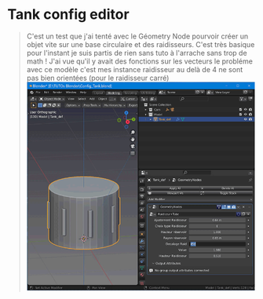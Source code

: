 # Tank config editor

> C'est un test que j'ai tenté avec le Géometry Node pourvoir créer un objet vite sur une base circulaire et des raidisseurs.
C'est très basique pour l'instant je suis partis de rien sans tuto à l'arrache sans trop de math !
J'ai vue qu'il y avait des fonctions sur les vecteurs le probléme avec ce modèle c'est mes instance raidisseur au delà de
4 ne sont pas bien orientées (pour le raidisseur carré)
![](https://github.com/Massetstephane/BLENDER/blob/736174bdf2a936d6d9596034db1d1aa013262e6a/Blender_Files/KerbalTuto/Tank%20constructor/tankset.gif)
